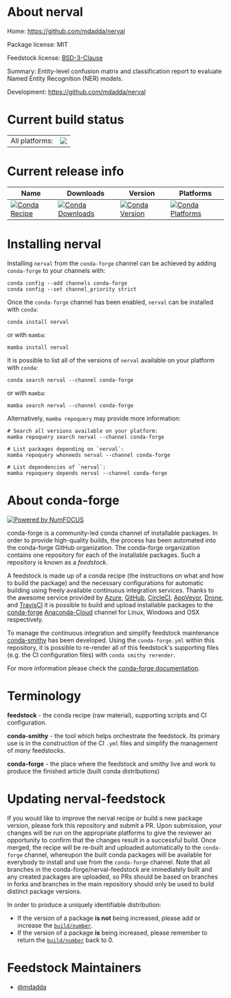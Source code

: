 About nerval
============

Home: https://github.com/mdadda/nerval

Package license: MIT

Feedstock license: [BSD-3-Clause](https://github.com/conda-forge/nerval-feedstock/blob/main/LICENSE.txt)

Summary: Entity-level confusion matrix and classification report to evaluate Named Entity Recognition (NER) models.

Development: https://github.com/mdadda/nerval

Current build status
====================


<table><tr><td>All platforms:</td>
    <td>
      <a href="https://dev.azure.com/conda-forge/feedstock-builds/_build/latest?definitionId=15899&branchName=main">
        <img src="https://dev.azure.com/conda-forge/feedstock-builds/_apis/build/status/nerval-feedstock?branchName=main">
      </a>
    </td>
  </tr>
</table>

Current release info
====================

| Name | Downloads | Version | Platforms |
| --- | --- | --- | --- |
| [![Conda Recipe](https://img.shields.io/badge/recipe-nerval-green.svg)](https://anaconda.org/conda-forge/nerval) | [![Conda Downloads](https://img.shields.io/conda/dn/conda-forge/nerval.svg)](https://anaconda.org/conda-forge/nerval) | [![Conda Version](https://img.shields.io/conda/vn/conda-forge/nerval.svg)](https://anaconda.org/conda-forge/nerval) | [![Conda Platforms](https://img.shields.io/conda/pn/conda-forge/nerval.svg)](https://anaconda.org/conda-forge/nerval) |

Installing nerval
=================

Installing `nerval` from the `conda-forge` channel can be achieved by adding `conda-forge` to your channels with:

```
conda config --add channels conda-forge
conda config --set channel_priority strict
```

Once the `conda-forge` channel has been enabled, `nerval` can be installed with `conda`:

```
conda install nerval
```

or with `mamba`:

```
mamba install nerval
```

It is possible to list all of the versions of `nerval` available on your platform with `conda`:

```
conda search nerval --channel conda-forge
```

or with `mamba`:

```
mamba search nerval --channel conda-forge
```

Alternatively, `mamba repoquery` may provide more information:

```
# Search all versions available on your platform:
mamba repoquery search nerval --channel conda-forge

# List packages depending on `nerval`:
mamba repoquery whoneeds nerval --channel conda-forge

# List dependencies of `nerval`:
mamba repoquery depends nerval --channel conda-forge
```


About conda-forge
=================

[![Powered by
NumFOCUS](https://img.shields.io/badge/powered%20by-NumFOCUS-orange.svg?style=flat&colorA=E1523D&colorB=007D8A)](https://numfocus.org)

conda-forge is a community-led conda channel of installable packages.
In order to provide high-quality builds, the process has been automated into the
conda-forge GitHub organization. The conda-forge organization contains one repository
for each of the installable packages. Such a repository is known as a *feedstock*.

A feedstock is made up of a conda recipe (the instructions on what and how to build
the package) and the necessary configurations for automatic building using freely
available continuous integration services. Thanks to the awesome service provided by
[Azure](https://azure.microsoft.com/en-us/services/devops/), [GitHub](https://github.com/),
[CircleCI](https://circleci.com/), [AppVeyor](https://www.appveyor.com/),
[Drone](https://cloud.drone.io/welcome), and [TravisCI](https://travis-ci.com/)
it is possible to build and upload installable packages to the
[conda-forge](https://anaconda.org/conda-forge) [Anaconda-Cloud](https://anaconda.org/)
channel for Linux, Windows and OSX respectively.

To manage the continuous integration and simplify feedstock maintenance
[conda-smithy](https://github.com/conda-forge/conda-smithy) has been developed.
Using the ``conda-forge.yml`` within this repository, it is possible to re-render all of
this feedstock's supporting files (e.g. the CI configuration files) with ``conda smithy rerender``.

For more information please check the [conda-forge documentation](https://conda-forge.org/docs/).

Terminology
===========

**feedstock** - the conda recipe (raw material), supporting scripts and CI configuration.

**conda-smithy** - the tool which helps orchestrate the feedstock.
                   Its primary use is in the construction of the CI ``.yml`` files
                   and simplify the management of *many* feedstocks.

**conda-forge** - the place where the feedstock and smithy live and work to
                  produce the finished article (built conda distributions)


Updating nerval-feedstock
=========================

If you would like to improve the nerval recipe or build a new
package version, please fork this repository and submit a PR. Upon submission,
your changes will be run on the appropriate platforms to give the reviewer an
opportunity to confirm that the changes result in a successful build. Once
merged, the recipe will be re-built and uploaded automatically to the
`conda-forge` channel, whereupon the built conda packages will be available for
everybody to install and use from the `conda-forge` channel.
Note that all branches in the conda-forge/nerval-feedstock are
immediately built and any created packages are uploaded, so PRs should be based
on branches in forks and branches in the main repository should only be used to
build distinct package versions.

In order to produce a uniquely identifiable distribution:
 * If the version of a package **is not** being increased, please add or increase
   the [``build/number``](https://docs.conda.io/projects/conda-build/en/latest/resources/define-metadata.html#build-number-and-string).
 * If the version of a package **is** being increased, please remember to return
   the [``build/number``](https://docs.conda.io/projects/conda-build/en/latest/resources/define-metadata.html#build-number-and-string)
   back to 0.

Feedstock Maintainers
=====================

* [@mdadda](https://github.com/mdadda/)

